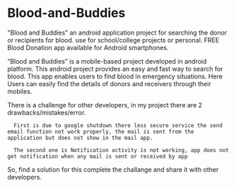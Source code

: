 # Blood-and-Buddies
"Blood and Buddies" an android application project for searching the donor or recipients for blood. use for school/college projects or personal.
 FREE Blood Donation app available for Android smartphones.
 
 “Blood and Buddies” is a mobile-based project developed in android platform. This android project provides an easy and fast way to search for blood. This app enables users to find blood in emergency situations. Here Users can easily find the details of donors and receivers through their mobiles.
 
 There is a challenge for other developers, in my project there are 2 drawbacks/mistakes/error.
 
      First is due to google shutdown there less secure service the send email function not work properly, the mail is sent from the application but does not show in the mail app.
      
      The second one is Notification activity is not working, app does not get notification when any mail is sent or received by app
      
So, find a solution for this complete the challange and share it with other developers.
